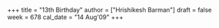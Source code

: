 +++
title = "13th Birthday"
author = ["Hrishikesh Barman"]
draft = false
week = 678
cal_date = "14 Aug'09"
+++
